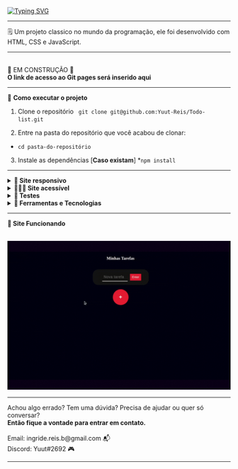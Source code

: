 [![Typing SVG](https://readme-typing-svg.herokuapp.com/?color=e71d36&size=25&center=true&vCenter=true&width=1000&lines=Boas+vindas+ao+meu+Todo-list)](https://git.io/typing-svg)

<hr>

🗒️ Um projeto classico no mundo da programação, ele foi desenvolvido com HTML, CSS e JavaScript.
<hr>
<br>
🚧 EM CONSTRUÇÃO 🚧
<br>
<strong>O link de acesso ao Git pages será inserido aqui</strong>
<hr>
   🚀 <strong>Como executar o projeto</strong>

  1. Clone o repositório ` git clone git@github.com:Yuut-Reis/Todo-list.git`

  2. Entre na pasta do repositório que você acabou de clonar:
  * `cd pasta-do-repositório`

  3. Instale as dependências [**Caso existam**]
  *`npm install`
<hr>
<details>
  <summary><strong>📐 Site responsivo</strong></summary><br />
  Esse site têm o layout alterado para adaptar o tamanho das suas páginas ao tamanho das telas em que esta sendo exibido, como as telas de celulares e       tablets.
  <br>
  <br>
  <strong>Por que isso é importante?</strong>
  <br>
  1. Melhorar a experiência do usuário
  <br>
  2. Acesso via mobile está crescendo (e deve continuar)
  <br>
  3. Preparar-se para dispositivos futuros
</details>

<details>
  <summary><strong>👩🏽‍🦯 Site acessível</strong></summary><br />
  Permite a qualquer pessoa navegar entender, perceber e interagir com o conteúdo de forma eficaz ao utilizá-lo. Um website acessível beneficia pessoas     com qualquer tipo de deficiência, bem como pessoas idosas ou com conexões lentas, por exemplo.
  <br>
  <br>
  <strong>Por que isso é importante?</strong>
  <br>
  1. Ampliação e diversificação do seu público.
  <br>
  2. Melhor interação com o seu público, aumentando as chances de fidelização.
  <br>
  3. Cumprir um importante papel social que realmente promove transformação!
</details>


<details>
  <summary><strong>🧪 Testes </strong></summary><br />
   O objetivo é garantir que a aplicação possui as funcionalidades planejadas e que as mesmas foram implementadas conforme o esperado.
  <br>
  <br>
  <strong>Por que isso é importante?</strong>
  <br>
  1. Detectar problemas de design da aplicação
  <br>
  2. Manter o sistema estável.
  <br>
  3. Tornar o trabalho colaborativo mais seguro!
</details>


<details>
 <summary><strong>🔨 Ferramentas e Tecnologias </strong></summary><br />
</details>
<hr>
<strong>🎥 Site Funcionando </strong>
<br><br>

![](/gif/siteExe.gif)

<hr>
Achou algo errado? Tem uma dúvida? Precisa de ajudar ou quer só conversar?
<br>
<strong>Então fique a vontade para entrar em contato.</strong>
<br>
<br>
Email: ingride.reis.b@gmail.com 📬
<br>
Discord: Yuut#2692 🎮
<br>
<hr>

